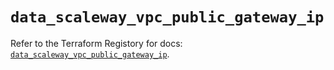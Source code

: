 # `data_scaleway_vpc_public_gateway_ip`

Refer to the Terraform Registory for docs: [`data_scaleway_vpc_public_gateway_ip`](https://registry.terraform.io/providers/scaleway/scaleway/2.21.0/docs/data-sources/vpc_public_gateway_ip).

